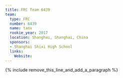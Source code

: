```yaml
---
title: FRC Team 6439
team:
  type: FRC
  number: 6439
  name: tanx
  rookie_year: 2017
  location: Shanghai, Shanghai, China
  sponsors:
  - Shanghai Shixi High School
  links:
    Website:
---
```


{% include remove_this_line_and_add_a_paragraph %}